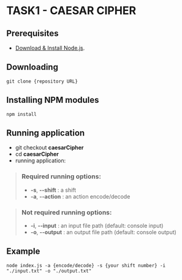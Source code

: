 # TASK1 - CAESAR CIPHER

## Prerequisites

- [Download & Install Node.js](https://nodejs.org/en/download/).

## Downloading
```
git clone {repository URL}
```
## Installing NPM modules

```
npm install
```
## Running application

- git checkout **caesarCipher**
- cd **caesarCipher**
- running application:
> ### Required running options:
> - **-s**, **--shift** : a shift 
> - **-a**, **--action** : an action encode/decode

> ### Not required running options:
> - **-i**, **--input** : an input file path (default: console input)
> - **-o**, **--output** : an output file path (default: console output)

## Example
```
node index.js -a {encode/decode} -s {your shift number} -i "./input.txt" -o "./output.txt"
```